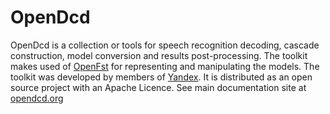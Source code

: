 OpenDcd
=======

OpenDcd is a collection or tools for speech recognition decoding, cascade
construction, model conversion and results post-processing. The toolkit makes
used of [OpenFst](http://openfst.org) for representing and manipulating the 
models. The toolkit was developed by members of [Yandex](http://yandex.com). 
It is distributed as an  open source project with an Apache Licence.
See main documentation site at [opendcd.org](http://opendcd.github.io/)

